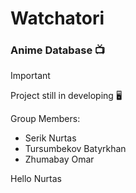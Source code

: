 # Watchatori


### Anime Database :tv:

> [!IMPORTANT]
> Project still in developing :desktop_computer:

Group Members:
* Serik Nurtas
* Tursumbekov Batyrkhan
* Zhumabay Omar

Hello Nurtas

